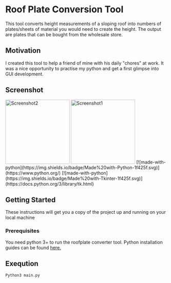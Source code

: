 # Roof Plate Conversion Tool
This tool converts height measurements of a sloping roof into numbers of plates/sheets of material you would need to create the height. The output are plates that can be bought from the wholesale store.

## Motivation
I created this tool to help a friend of mine with his daily "chores" at work. It was a nice opportunity to practise my python and get a first glimpse into GUI development.

## Screenshot
<img width="200" alt="Screenshot2" src="https://user-images.githubusercontent.com/43185740/69734177-d6e94100-112e-11ea-94c2-2cadc14dc24f.png">
<img width="200" alt="Screenshot1" src="https://user-images.githubusercontent.com/43185740/69734217-e799b700-112e-11ea-84af-b5a8034ef0ee.png">
[![made-with-python](https://img.shields.io/badge/Made%20with-Python-1f425f.svg)](https://www.python.org/)
[![made-with-python](https://img.shields.io/badge/Made%20with-Tkinter-1f425f.svg)](https://docs.python.org/3/library/tk.html)




## Getting Started
These instructions will get you a copy of the project up and running on your local machine
### Prerequisites
You need python 3+ to run the roofplate converter tool.
Python installation guides can be found [here.](https://docs.python-guide.org/starting/installation/)

## Exeqution
```Python3 main.py```

